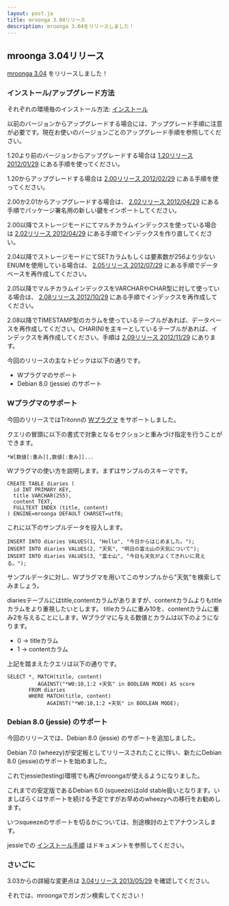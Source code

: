 ```yaml
---
layout: post.ja
title: mroonga 3.04リリース
description: mroonga 3.04をリリースしました！
---
```


mroonga 3.04リリース
--------------------

[mroonga 3.04](/ja/docs/news.html#release-3-04) をリリースしました！

### インストール/アップグレード方法

それぞれの環境毎のインストール方法:
[インストール](/ja/docs/install.html)

以前のバージョンからアップグレードする場合には、アップグレード手順に注意が必要です。現在お使いのバージョンごとのアップグレード手順を参照してください。

1.20より前のバージョンからアップグレードする場合は [1.20リリース
2012/01/29](/ja/docs/news.html#release-1-20)
にある手順を使ってください。

1.20からアップグレードする場合は [2.00リリース
2012/02/29](/ja/docs/news.html#release-2-00)
にある手順を使ってください。

2.00か2.01からアップグレードする場合は、 [2.02リリース
2012/04/29](/ja/docs/news.html#release-2-02)
にある手順でパッケージ署名用の新しい鍵をインポートしてください。

2.00以降でストレージモードにてマルチカラムインデックスを使っている場合は
[2.02リリース 2012/04/29](/ja/docs/news.html#release-2-03)
にある手順でインデックスを作り直してください。

2.04以降でストレージモードにてSETカラムもしくは要素数が256より少ないENUMを使用している場合は、
[2.05リリース 2012/07/29](/ja/docs/news.html#release-2-05)
にある手順でデータベースを再作成してください。

2.05以降でマルチカラムインデックスをVARCHARやCHAR型に対して使っている場合は、
[2.08リリース 2012/10/29](/ja/docs/news.html#release-2-08)
にある手順でインデックスを再作成してください。

2.08以降でTIMESTAMP型のカラムを使っているテーブルがあれば、データベースを再作成してください。CHAR(N)を主キーとしているテーブルがあれば、インデックスを再作成してください。手順は
[2.09リリース 2012/11/29](/ja/docs/news.html#release-2-09) にあります。

今回のリリースの主なトピックは以下の通りです。

-   Wプラグマのサポート
-   Debian 8.0 (jessie) のサポート

### Wプラグマのサポート

今回のリリースではTritonnの [Wプラグマ](http://qwik.jp/senna/query.html)
をサポートしました。

クエリの冒頭に以下の書式で対象となるセクションと重みづけ指定を行うことができます。

    *W[数値[:重み][,数値[:重み]]...

Wプラグマの使い方を説明します。まずはサンプルのスキーマです。

    CREATE TABLE diaries (
      id INT PRIMARY KEY,
      title VARCHAR(255),
      content TEXT,
      FULLTEXT INDEX (title, content)
    ) ENGINE=mroonga DEFAULT CHARSET=utf8;

これに以下のサンプルデータを投入します。

    INSERT INTO diaries VALUES(1, "Hello", "今日からはじめました。");
    INSERT INTO diaries VALUES(2, "天気", "明日の富士山の天気について");
    INSERT INTO diaries VALUES(3, "富士山", "今日も天気がよくてきれいに見える。");

サンプルデータに対し、Wプラグマを用いてこのサンプルから"天気"を検索してみましょう。

diariesテーブルにはtitle,contentカラムがありますが、contentカラムよりもtitleカラムをより重視したいとします。
titleカラムに重み10を、contentカラムに重み2を与えることにします。Wプラグマに与える数値とカラムは以下のようになります。

-   0 -&gt; titleカラム
-   1 -&gt; contentカラム

上記を踏まえたクエリは以下の通りです。

    SELECT *, MATCH(title, content)
              AGAINST("*W0:10,1:2 +天気" in BOOLEAN MODE) AS score
           FROM diaries
           WHERE MATCH(title, content)
                 AGAINST("*W0:10,1:2 +天気" in BOOLEAN MODE);

### Debian 8.0 (jessie) のサポート

今回のリリースでは、Debian 8.0 (jessie) のサポートを追加しました。

Debian 7.0 (wheezy)が安定板としてリリースされたことに伴い、新たにDebian
8.0 (jessie)のサポートを始めました。

これでjessie(testing)環境でも再びmroongaが使えるようになりました。

これまでの安定版であるDebian 6.0 (squeeze)はold
stable扱いとなります。いましばらくはサポートを続ける予定ですがお早めのwheezyへの移行をお勧めします。

いつsqueezeのサポートを切るかについては、別途検討の上でアナウンスします。

jessieでの
[インストール手順](http://mroonga.org/ja/docs/install.html#debian-gnu-linux-jessie)
はドキュメントを参照してください。

### さいごに

3.03からの詳細な変更点は [3.04リリース 2013/05/29](/ja/docs/news.html#release-3-04) を確認してください。

それでは、mroongaでガンガン検索してください！
